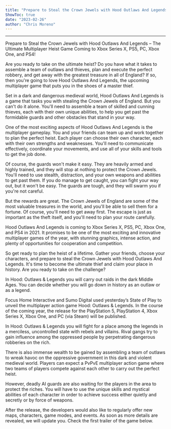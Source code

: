 ```yaml
---
title: "Prepare to Steal the Crown Jewels with Hood Outlaws And Legends – The Ultimate Multiplayer Heist Game Coming to Xbox Series X, PS5, PC, Xbox One, and PS4!"
ShowToc: true 
date: "2023-02-26"
author: "Chris Moreno"
---
```

*****
Prepare to Steal the Crown Jewels with Hood Outlaws And Legends – The Ultimate Multiplayer Heist Game Coming to Xbox Series X, PS5, PC, Xbox One, and PS4!

Are you ready to take on the ultimate heist? Do you have what it takes to assemble a team of outlaws and thieves, plan and execute the perfect robbery, and get away with the greatest treasure in all of England? If so, then you're going to love Hood Outlaws And Legends, the upcoming multiplayer game that puts you in the shoes of a master thief.

Set in a dark and dangerous medieval world, Hood Outlaws And Legends is a game that tasks you with stealing the Crown Jewels of England. But you can't do it alone. You'll need to assemble a team of skilled and cunning thieves, each with their own unique abilities, to help you get past the formidable guards and other obstacles that stand in your way.

One of the most exciting aspects of Hood Outlaws And Legends is the multiplayer gameplay. You and your friends can team up and work together to plan the perfect heist. Each player can choose their own character, each with their own strengths and weaknesses. You'll need to communicate effectively, coordinate your movements, and use all of your skills and tools to get the job done.

Of course, the guards won't make it easy. They are heavily armed and highly trained, and they will stop at nothing to protect the Crown Jewels. You'll need to use stealth, distraction, and your own weapons and abilities to get past them. If you do manage to get caught, you can fight your way out, but it won't be easy. The guards are tough, and they will swarm you if you're not careful.

But the rewards are great. The Crown Jewels of England are some of the most valuable treasures in the world, and you'll be able to sell them for a fortune. Of course, you'll need to get away first. The escape is just as important as the theft itself, and you'll need to plan your route carefully.

Hood Outlaws And Legends is coming to Xbox Series X, PS5, PC, Xbox One, and PS4 in 2021. It promises to be one of the most exciting and innovative multiplayer games of the year, with stunning graphics, intense action, and plenty of opportunities for cooperation and competition.

So get ready to plan the heist of a lifetime. Gather your friends, choose your characters, and prepare to steal the Crown Jewels with Hood Outlaws And Legends. It's time to become the ultimate thief and claim your place in history. Are you ready to take on the challenge?


In Hood: Outlaws & Legends you will carry out raids in the dark Middle Ages. You can decide whether you will go down in history as an outlaw or as a legend.
 
Focus Home Interactive and Sumo Digital used yesterday’s State of Play to unveil the multiplayer action game Hood: Outlaws & Legends. In the course of the coming year, the release for the PlayStation 5, PlayStation 4, Xbox Series X, Xbox One, and PC (via Steam) will be published.
 
In Hood: Outlaws & Legends you will fight for a place among the legends in a merciless, uncontrolled state with rebels and villains. Rival gangs try to gain influence among the oppressed people by perpetrating dangerous robberies on the rich.
 
There is also immense wealth to be gained by assembling a team of outlaws to wreak havoc on the oppressive government in this dark and violent medieval world. Players can expect a PvPvE multiplayer action game where two teams of players compete against each other to carry out the perfect heist.
 
However, deadly AI guards are also waiting for the players in the area to protect the riches. You will have to use the unique skills and mystical abilities of each character in order to achieve success either quietly and secretly or by force of weapons.
 
After the release, the developers would also like to regularly offer new maps, characters, game modes, and events. As soon as more details are revealed, we will update you. Check the first trailer of the game below.
 





